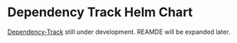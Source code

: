 # Dependency Track Helm Chart

[Dependency-Track](https://dependencytrack.org/) still under development. REAMDE will be expanded later.